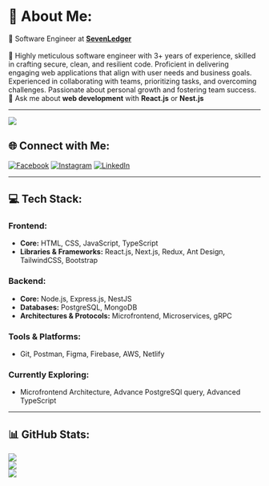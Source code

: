 # 💫 About Me:
🔭 Software Engineer at [**SevenLedger**](https://sevenledger.com)<br>  
🌱 Highly meticulous software engineer with 3+ years of experience, skilled in crafting secure, clean, and resilient code. Proficient in delivering engaging web applications that align with user needs and business goals. Experienced in collaborating with teams, prioritizing tasks, and overcoming challenges. Passionate about personal growth and fostering team success.  
💬 Ask me about **web development** with **React.js** or **Nest.js**

---
[![](https://visitcount.itsvg.in/api?id=ram-kumar-shrestha&icon=8&color=0)](https://visitcount.itsvg.in)

## 🌐 Connect with Me:
[![Facebook](https://img.shields.io/badge/Facebook-%231877F2.svg?style=flat-square&logo=Facebook&logoColor=white)](https://facebook.com/ramkumar.shrestha.7564129) 
[![Instagram](https://img.shields.io/badge/Instagram-%23E4405F.svg?style=flat-square&logo=Instagram&logoColor=white)](https://instagram.com/_ram_shrestha__) 
[![LinkedIn](https://img.shields.io/badge/LinkedIn-%230077B5.svg?style=flat-square&logo=linkedin&logoColor=white)](https://linkedin.com/in/ram-kumar-shrestha-b9910a1a6) 

---

## 💻 Tech Stack:
### **Frontend:**
- **Core:** HTML, CSS, JavaScript, TypeScript  
- **Libraries & Frameworks:** React.js, Next.js, Redux, Ant Design, TailwindCSS, Bootstrap  

### **Backend:**
- **Core:** Node.js, Express.js, NestJS  
- **Databases:** PostgreSQL, MongoDB  
- **Architectures & Protocols:** Microfrontend, Microservices, gRPC  

### **Tools & Platforms:**
- Git, Postman, Figma, Firebase, AWS, Netlify  

### **Currently Exploring:**
- Microfrontend Architecture, Advance PostgreSQl query, Advanced TypeScript  


---

## 📊 GitHub Stats:
![](https://github-readme-stats.vercel.app/api?username=ram-kumar-shrestha&theme=dark&hide_border=false&include_all_commits=true&count_private=true)<br/>
![](https://github-readme-streak-stats.herokuapp.com/?user=ram-kumar-shrestha&theme=dark&hide_border=false)<br/>
![](https://github-readme-stats.vercel.app/api/top-langs/?username=ram-kumar-shrestha&theme=dark&hide_border=false&layout=compact)
